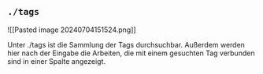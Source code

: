 ## `./tags`
![[Pasted image 20240704151524.png]]

Unter ./tags ist die Sammlung der Tags durchsuchbar. Außerdem werden hier nach der Eingabe die Arbeiten, die mit einem gesuchten Tag verbunden sind in einer Spalte angezeigt. 
